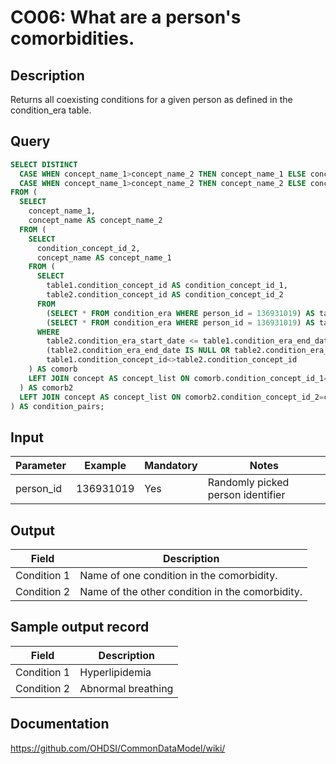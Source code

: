 <!---
Group:condition occurrence
Name:CO06 What are a person's comorbidities.
Author:Patrick Ryan
CDM Version: 5.0
-->

# CO06: What are a person's comorbidities.

## Description
Returns all coexisting conditions for a given person as defined in the condition_era table.

## Query
```sql
SELECT DISTINCT
  CASE WHEN concept_name_1>concept_name_2 THEN concept_name_1 ELSE concept_name_2 END as condition1,
  CASE WHEN concept_name_1>concept_name_2 THEN concept_name_2 ELSE concept_name_1 END AS condition2
FROM (
  SELECT
    concept_name_1,
    concept_name AS concept_name_2
  FROM (
    SELECT
      condition_concept_id_2,
      concept_name AS concept_name_1
    FROM (
      SELECT
        table1.condition_concept_id AS condition_concept_id_1,
        table2.condition_concept_id AS condition_concept_id_2
      FROM
        (SELECT * FROM condition_era WHERE person_id = 136931019) AS table1,
        (SELECT * FROM condition_era WHERE person_id = 136931019) AS table2
      WHERE
        table2.condition_era_start_date <= table1.condition_era_end_date AND
        (table2.condition_era_end_date IS NULL OR table2.condition_era_end_date >= table1.condition_era_start_date) AND
        table1.condition_concept_id<>table2.condition_concept_id
    ) AS comorb
    LEFT JOIN concept AS concept_list ON comorb.condition_concept_id_1=concept_list.concept_id
  ) AS comorb2
  LEFT JOIN concept AS concept_list ON comorb2.condition_concept_id_2=concept_list.concept_id
) AS condition_pairs;
```

## Input

| Parameter |  Example |  Mandatory |  Notes |
| --- | --- | --- | --- |
| person_id | 136931019 | Yes | Randomly picked person identifier |

## Output

|  Field |  Description |
| --- | --- |
| Condition 1 | Name of one condition in the comorbidity. |
| Condition 2 | Name of the other condition in the comorbidity. |

## Sample output record

|  Field |  Description |
| --- | --- |
| Condition 1 | Hyperlipidemia |
| Condition 2 | Abnormal breathing |


## Documentation
https://github.com/OHDSI/CommonDataModel/wiki/
